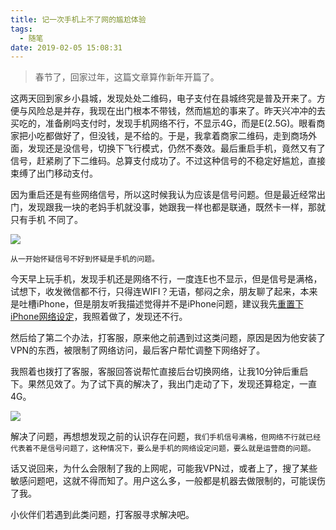 ```yaml
---
title: 记一次手机上不了网的尴尬体验
tags:
  - 随笔
date: 2019-02-05 15:08:31
---
```

> 春节了，回家过年，这篇文章算作新年开篇了。

这两天回到家乡小县城，发现处处二维码，电子支付在县城终究是普及开来了。方便与风险总是并存，我现在出门根本不带钱，然而尴尬的事来了。昨天兴冲冲的去买吃的，准备刷吗支付时，发现手机网络不行，不显示4G，而是E(2.5G)。眼看商家把小吃都做好了，但没钱，是不给的。于是，我拿着商家二维码，走到商场外面，发现还是没信号，切换下飞行模式，仍然不奏效。最后重启手机，竟然又有了信号，赶紧刷了下二维码。总算支付成功了。不过这种信号的不稳定好尴尬，直接束缚了出门移动支付。

因为重启还是有些网络信号，所以这时候我认为应该是信号问题。但是最近经常出门，发现跟我一块的老妈手机就没事，她跟我一样也都是联通，既然卡一样，那就只有手机
不同了。

![](http://static.1991421.cn/2019-02-05-IMG_1390.jpg)


`从一开始怀疑信号不好到怀疑是手机的问题。`

今天早上玩手机，发现手机还是网络不行，一度连E也不显示，但是信号是满格，试想下，收发微信都不行，只得连WIFI？无语，郁闷之余，朋友聊了起来，本来是吐槽iPhone，但是朋友听我描述觉得并不是iPhone问题，建议我先[重置下iPhone网络设定](重置下iPhone网络设定)，我照着做了，发现还不行。

然后给了第二个办法，打客服，原来他之前遇到过这类问题，原因是因为他安装了VPN的东西，被限制了网络访问，最后客户帮忙调整下网络好了。

我照着也拨打了客服，客服回答说帮忙直接后台切换网络，让我10分钟后重启下。果然见效了。为了试下真的解决了，我出门走动了下，发现还算稳定，一直4G。

![](http://static.1991421.cn/2019-02-05-IMG_1389.jpg)

解决了问题，再想想发现之前的认识存在问题，`我们手机信号满格，但网络不行就已经代表着不是信号问题了，这种情况下，要么是手机的网络设定问题，要么就是运营商的问题。`

话又说回来，为什么会限制了我的上网呢，可能我VPN过，或者上了，搜了某些敏感问题吧，这就不得而知了。用户这么多，一般都是机器去做限制的，可能误伤了我。

小伙伴们若遇到此类问题，打客服寻求解决吧。
